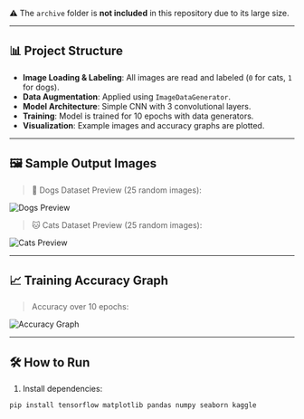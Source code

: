 
⚠️ The `archive` folder is **not included** in this repository due to its large size.

---

## 📊 Project Structure

- **Image Loading & Labeling**: All images are read and labeled (`0` for cats, `1` for dogs).
- **Data Augmentation**: Applied using `ImageDataGenerator`.
- **Model Architecture**: Simple CNN with 3 convolutional layers.
- **Training**: Model is trained for 10 epochs with data generators.
- **Visualization**: Example images and accuracy graphs are plotted.

---

## 🖼️ Sample Output Images

> 🐶 Dogs Dataset Preview (25 random images):

![Dogs Preview](PLACEHOLDER_FOR_DOGS_IMAGE)

> 🐱 Cats Dataset Preview (25 random images):

![Cats Preview](PLACEHOLDER_FOR_CATS_IMAGE)

---

## 📈 Training Accuracy Graph

> Accuracy over 10 epochs:

![Accuracy Graph](PLACEHOLDER_FOR_ACCURACY_GRAPH)

---

## 🛠️ How to Run

1. Install dependencies:

```bash
pip install tensorflow matplotlib pandas numpy seaborn kaggle
